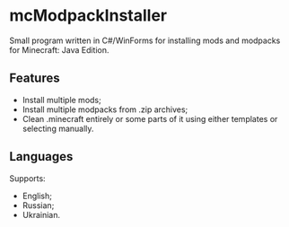 # mcModpackInstaller

Small program written in C#/WinForms for installing mods and modpacks for Minecraft: Java Edition.

## Features

- Install multiple mods;
- Install multiple modpacks from .zip archives;
- Clean .minecraft entirely or some parts of it using either templates or selecting manually.

## Languages

Supports:
- English;
- Russian;
- Ukrainian.
